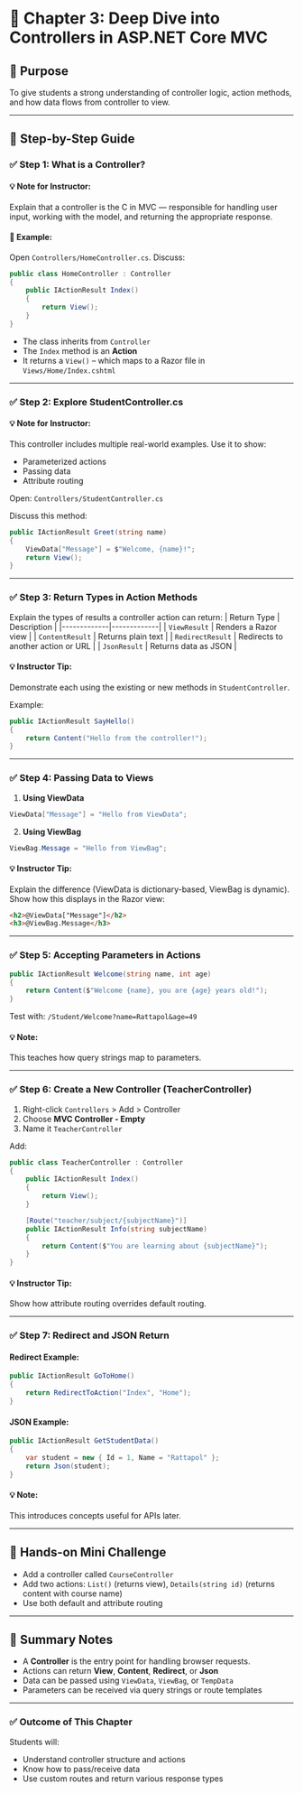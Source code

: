 
# 📘 Chapter 3: Deep Dive into Controllers in ASP.NET Core MVC

## 🎯 Purpose
To give students a strong understanding of controller logic, action methods, and how data flows from controller to view.

---

## 📌 Step-by-Step Guide

### ✅ Step 1: What is a Controller?

#### 💡 Note for Instructor:
Explain that a controller is the C in MVC — responsible for handling user input, working with the model, and returning the appropriate response.

#### 📂 Example:
Open `Controllers/HomeController.cs`. Discuss:
```csharp
public class HomeController : Controller
{
    public IActionResult Index()
    {
        return View();
    }
}
```
- The class inherits from `Controller`
- The `Index` method is an **Action**
- It returns a `View()` – which maps to a Razor file in `Views/Home/Index.cshtml`

---

### ✅ Step 2: Explore StudentController.cs

#### 💡 Note for Instructor:
This controller includes multiple real-world examples. Use it to show:
- Parameterized actions
- Passing data
- Attribute routing

Open: `Controllers/StudentController.cs`

Discuss this method:
```csharp
public IActionResult Greet(string name)
{
    ViewData["Message"] = $"Welcome, {name}!";
    return View();
}
```

---

### ✅ Step 3: Return Types in Action Methods

Explain the types of results a controller action can return:
| Return Type | Description |
|-------------|-------------|
| `ViewResult` | Renders a Razor view |
| `ContentResult` | Returns plain text |
| `RedirectResult` | Redirects to another action or URL |
| `JsonResult` | Returns data as JSON |

#### 💡 Instructor Tip:
Demonstrate each using the existing or new methods in `StudentController`.

Example:
```csharp
public IActionResult SayHello()
{
    return Content("Hello from the controller!");
}
```

---

### ✅ Step 4: Passing Data to Views

1. **Using ViewData**
```csharp
ViewData["Message"] = "Hello from ViewData";
```
2. **Using ViewBag**
```csharp
ViewBag.Message = "Hello from ViewBag";
```

#### 💡 Instructor Tip:
Explain the difference (ViewData is dictionary-based, ViewBag is dynamic). Show how this displays in the Razor view:
```html
<h2>@ViewData["Message"]</h2>
<h3>@ViewBag.Message</h3>
```

---

### ✅ Step 5: Accepting Parameters in Actions

```csharp
public IActionResult Welcome(string name, int age)
{
    return Content($"Welcome {name}, you are {age} years old!");
}
```

Test with: `/Student/Welcome?name=Rattapol&age=49`

#### 💡 Note:
This teaches how query strings map to parameters.

---

### ✅ Step 6: Create a New Controller (TeacherController)

1. Right-click `Controllers` > Add > Controller
2. Choose **MVC Controller - Empty**
3. Name it `TeacherController`

Add:
```csharp
public class TeacherController : Controller
{
    public IActionResult Index()
    {
        return View();
    }

    [Route("teacher/subject/{subjectName}")]
    public IActionResult Info(string subjectName)
    {
        return Content($"You are learning about {subjectName}");
    }
}
```

#### 💡 Instructor Tip:
Show how attribute routing overrides default routing.

---

### ✅ Step 7: Redirect and JSON Return

#### Redirect Example:
```csharp
public IActionResult GoToHome()
{
    return RedirectToAction("Index", "Home");
}
```

#### JSON Example:
```csharp
public IActionResult GetStudentData()
{
    var student = new { Id = 1, Name = "Rattapol" };
    return Json(student);
}
```

#### 💡 Note:
This introduces concepts useful for APIs later.

---

## 🧪 Hands-on Mini Challenge

- Add a controller called `CourseController`
- Add two actions: `List()` (returns view), `Details(string id)` (returns content with course name)
- Use both default and attribute routing

---

## 📝 Summary Notes

- A **Controller** is the entry point for handling browser requests.
- Actions can return **View**, **Content**, **Redirect**, or **Json**
- Data can be passed using `ViewData`, `ViewBag`, or `TempData`
- Parameters can be received via query strings or route templates

---

### ✅ Outcome of This Chapter
Students will:
- Understand controller structure and actions
- Know how to pass/receive data
- Use custom routes and return various response types
